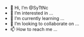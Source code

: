 - 👋 Hi, I’m @SyTtNc
- 👀 I’m interested in ...
- 🌱 I’m currently learning ...
- 💞️ I’m looking to collaborate on ...
- 📫 How to reach me ...

<!---
SyTtNc/SyTtNc is a ✨ special ✨ repository because its `README.md` (this file) appears on your GitHub profile.
You can click the Preview link to take a look at your changes.
--->
